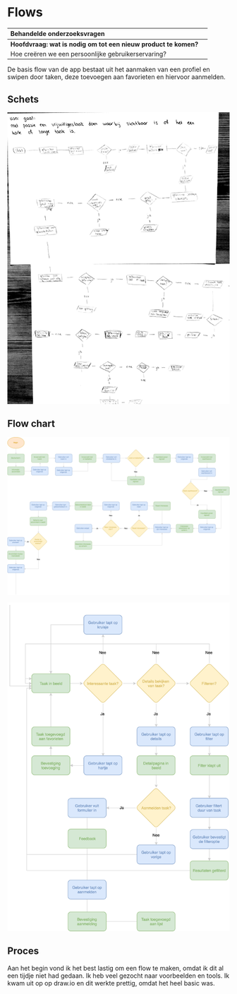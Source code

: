 # Flows

| Behandelde onderzoeksvragen |  |
| :--- | :--- |
| **Hoofdvraag: wat is nodig om tot een nieuw product te komen?** |  |
| Hoe creëren we een persoonlijke gebruikerservaring? |  |

De basis flow van de app bestaat uit het aanmaken van een profiel en swipen door taken, deze toevoegen aan favorieten en hiervoor aanmelden.

## Schets

![Schets flow](../.gitbook/assets/schets.JPG)

## Flow chart

![Flow chart profiel](../.gitbook/assets/concept-1-flow-profiel.png)

![Flow chart taken](../.gitbook/assets/concept-1-flow-taken.png)

## Proces

Aan het begin vond ik het best lastig om een flow te maken, omdat ik dit al een tijdje niet had gedaan. Ik heb veel gezocht naar voorbeelden en tools. Ik kwam uit op op draw.io en dit werkte prettig, omdat het heel basic was. 

